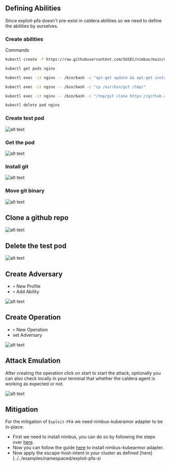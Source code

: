 
## Defining Abilities

Since exploit-pfa doesn't pre-exist in caldera abilities so we need to define the abilities by ourselves.

### Create abilities

Commands


```bash
kubectl create -f https://raw.githubusercontent.com/5GSEC/nimbus/main/docs/attack-emulation/pod.yaml
```

```bash
kubectl get pods nginx 
```

```bash
kubectl exec -it nginx -- /bin/bash -c "apt-get update && apt-get install -y git"
```

```bash
kubectl exec -it nginx -- /bin/bash -c "cp /usr/bin/git /tmp/"
```

```bash
kubectl exec -it nginx -- /bin/bash -c "/tmp/git clone https://github.com/thockin/test.git"
```

```bash
kubectl delete pod nginx
```

### Create test pod

![alt text](images/create-test-pod.png)

### Get the pod

![alt text](images/get-pod.png)

### Install git

![alt text](images/install-git.png)

### Move git binary

![alt text](images/move-git.png)

## Clone a github repo

![alt text](images/clone-repo.png)

## Delete the test pod

![alt text](images/delete-test-pod.png)

## Create Adversary

- `+` New Profile
- `+` Add Ability

![alt text](images/create-adversary.png)

## Create Operation

- `+` New Operation
- set Adversary

![alt text](images/operation.png)


## Attack Emulation

After creating the operation click on start to start the attack, optionally you can also check locally in your terminal that whether the caldera agent is working as expected or not.

![alt text](images/emulation.png)



## Mitigation

For the mitigation of `Exploit-PFA` we need nimbus-kuberamor adapter to be in-place:
- First we need to install nimbus, you can do so by following the steps over [here](../../docs/getting-started.md#nimbus).
- Now you can follow the guide [here](../../docs/getting-started.md#nimbus-kubearmor) to install nimbus-kubearmor adapter.
- Now apply the escape-host-intent in your cluster as defined [here](../../examples/namespaced/exploit-pfa-si